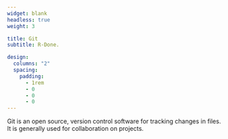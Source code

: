 ```yaml
---
widget: blank
headless: true
weight: 3

title: Git
subtitle: R-Done.

design:
  columns: "2"
  spacing:
    padding:
      - 1rem
      - 0
      - 0
      - 0
---
```


Git is an open source, version control software for tracking changes in files. It is generally used for collaboration on projects.
